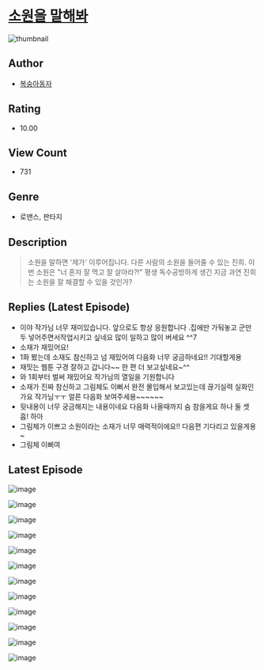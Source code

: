 # [소원을 말해봐](https://comic.naver.com/challenge/list?titleId=810346)
![thumbnail](https://image-comic.pstatic.net/user_contents_data/challenge_comic/2023/05/23/171835/upload_3919319394076222259_480x623.jpeg)

## Author
- [복숭아동자](https://comic.naver.com/artistTitle?id=171835)

## Rating
- 10.00

## View Count
- 731

## Genre
- 로맨스, 판타지

## Description
> 소원을 말하면 '제가' 이루어집니다. 다른 사람의 소원을 들어줄 수 있는 진희. 이번 소원은 "너 혼자 잘 먹고 잘 살아라?!" 평생 독수공방하게 생긴 지금 과연 진희는 소원을 잘 해결할 수 있을 것인가?

## Replies (Latest Episode)
- 이야 작가님 너무 재미있습니다. 앞으로도 항상 응원합니다 .집에만 가둬놓고 군만두 넣어주면서작업시키고 싶네요 많이 일하고 많이 버세요 ^^7
- 소재가 재밌어요!
- 1화 봤는데 소재도 참신하고 넘 재밌어여 다음화 너무 궁금하네요!! 기대할게용
- 재밋는 웹툰 구경 잘하고 갑니다~~ 한 편 더 보고싶네요~^^
- 와 1회부터 벌써 재밌어요 작가님의 열일을 기원합니다
- 소재가 진짜 참신하고 그림체도 이뻐서 완전 몰입해서 보고있는데 끊기실력 실화인가요 작가님ㅜㅜ 얼른 다음화 보여주세용~~~~~~
- 뒷내용이 너무 궁금해지는 내용이네요 다음화 나올때까지 숨 참을게요 하나 둘 셋 흡! 하아
- 그림체가 이쁘고 소원이라는 소재가 너무 매력적이에요!! 다음편 기다리고 있을게용~
- 그림체 이뻐여

## Latest Episode
![image](https://image-comic.pstatic.net/user_contents_data/challenge_comic/2023/05/23/171835/upload_3544725855012927589.jpeg)

![image](https://image-comic.pstatic.net/user_contents_data/challenge_comic/2023/05/23/171835/upload_7149519608246002996.jpeg)

![image](https://image-comic.pstatic.net/user_contents_data/challenge_comic/2023/05/23/171835/upload_3688502208739959137.jpeg)

![image](https://image-comic.pstatic.net/user_contents_data/challenge_comic/2023/05/23/171835/upload_3630574446552823862.jpeg)

![image](https://image-comic.pstatic.net/user_contents_data/challenge_comic/2023/05/23/171835/upload_4050759377696745058.jpeg)

![image](https://image-comic.pstatic.net/user_contents_data/challenge_comic/2023/05/23/171835/upload_3690756400934643001.jpeg)

![image](https://image-comic.pstatic.net/user_contents_data/challenge_comic/2023/05/23/171835/upload_3689347715199755313.jpeg)

![image](https://image-comic.pstatic.net/user_contents_data/challenge_comic/2023/05/23/171835/upload_4063199471297049442.jpeg)

![image](https://image-comic.pstatic.net/user_contents_data/challenge_comic/2023/05/23/171835/upload_3905575468681147701.jpeg)

![image](https://image-comic.pstatic.net/user_contents_data/challenge_comic/2023/05/23/171835/upload_3978141042157696055.jpeg)

![image](https://image-comic.pstatic.net/user_contents_data/challenge_comic/2023/05/23/171835/upload_7363725368437072440.jpeg)

![image](https://image-comic.pstatic.net/user_contents_data/challenge_comic/2023/05/23/171835/upload_3919879045564740197.jpeg)
